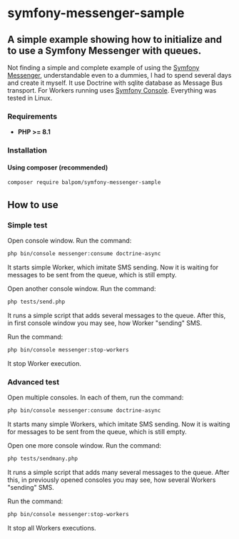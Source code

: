 # symfony-messenger-sample
## A simple example showing how to initialize and to use a Symfony Messenger with queues.

Not finding a simple and complete example of using the [Symfony Messenger](https://github.com/symfony/messenger/), understandable even to a dummies, I had to spend several days and create it myself.
It use Doctrine with sqlite database as Message Bus transport.
For Workers running uses [Symfony Console](https://github.com/symfony/console/).
Everything was tested in Linux.

### Requirements 
- **PHP >= 8.1**

### Installation
#### Using composer (recommended)
```bash
composer require balpom/symfony-messenger-sample
```

## How to use

### Simple test
Open console window. Run the command:
```bash
php bin/console messenger:consume doctrine-async
```
It starts simple Worker, which imitate SMS sending. Now it is waiting for messages to be sent from the queue, which is still empty.

Open another console window. Run the command:
```bash
php tests/send.php
```
It runs a simple script that adds several messages to the queue.
After this, in first console window you may see, how Worker "sending" SMS.

Run the command:
```bash
php bin/console messenger:stop-workers
```
It stop Worker execution.

### Advanced test
Open multiple consoles. In each of them, run the command:
```bash
php bin/console messenger:consume doctrine-async
```
It starts many simple Workers, which imitate SMS sending. Now it is waiting for messages to be sent from the queue, which is still empty.

Open one more console window. Run the command:
```bash
php tests/sendmany.php
```
It runs a simple script that adds many several messages to the queue.
After this, in previously opened consoles you may see, how several Workers "sending" SMS.

Run the command:
```bash
php bin/console messenger:stop-workers
```
It stop all Workers executions.
